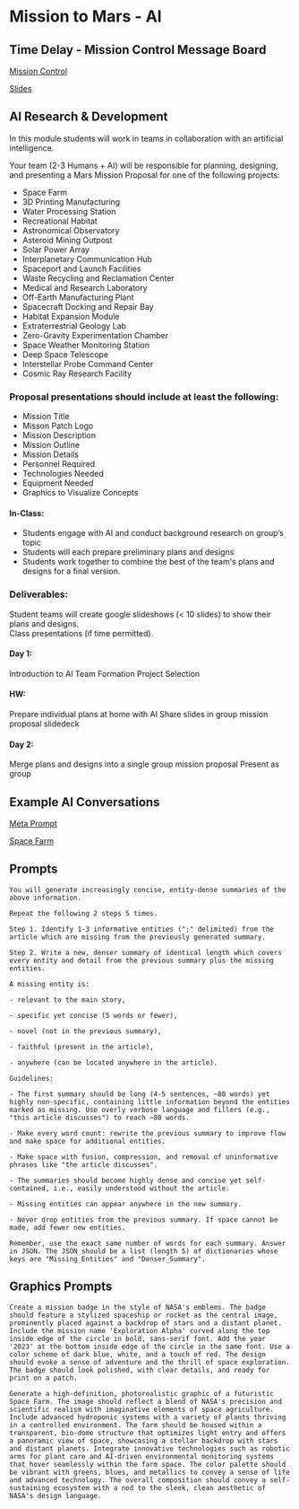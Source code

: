 # Mission to Mars - AI

## Time Delay - Mission Control Message Board
[Mission Control](https://docs.google.com/presentation/d/1ZrRykfEF3jC3ioVThevr4T3Wx6dh1J_tBEObaAnqKXo/edit?usp=sharing)

[Slides](https://docs.google.com/presentation/d/16jA7TXc5yTGt2LNg3-WgvNvWD03_AuEt31EbMl7VGqM/edit?usp=sharing)


## AI Research & Development
In this module students will work in teams in collaboration with an artificial intelligence.

Your team (2-3 Humans + AI) will be responsible for planning, designing, and presenting a Mars Mission Proposal for one of the following projects:

* Space Farm
* 3D Printing Manufacturing
* Water Processing Station
* Recreational Habitat
* Astronomical Observatory
* Asteroid Mining Outpost
* Solar Power Array
* Interplanetary Communication Hub
* Spaceport and Launch Facilities
* Waste Recycling and Reclamation Center
* Medical and Research Laboratory
* Off-Earth Manufacturing Plant
* Spacecraft Docking and Repair Bay
* Habitat Expansion Module
* Extraterrestrial Geology Lab
* Zero-Gravity Experimentation Chamber
* Space Weather Monitoring Station
* Deep Space Telescope
* Interstellar Probe Command Center
* Cosmic Ray Research Facility


### Proposal presentations should include at least the following:

* Mission Title
* Misson Patch Logo
* Mission Description
* Mission Outline
* Mission Details
* Personnel Required
* Technologies Needed
* Equipment Needed
* Graphics to Visualize Concepts 


#### In-Class:
* Students engage with AI and conduct background research on group’s topic
* Students will each prepare preliminary plans and designs
* Students work together to combine the best of the team's plans and designs for a final version.

### Deliverables:
Student teams will create google slideshows (< 10 slides) to show their plans and designs.  
Class presentations (if time permitted). 

#### Day 1:
Introduction to AI
Team Formation
Project Selection

#### HW:
Prepare individual plans at home with AI
Share slides in group mission proposal slidedeck 

#### Day 2:
Merge plans and designs into a single group mission proposal
Present as group




## Example AI Conversations
[Meta Prompt](https://chat.openai.com/share/277adf28-667b-4948-b095-ea00d78f0da2)

[Space Farm](https://chat.openai.com/share/cac1b11b-dc82-4924-a39f-fc264dd29fb2)


## Prompts

```
You will generate increasingly concise, entity-dense summaries of the above information.

Repeat the following 2 steps 5 times.

Step 1. Identify 1-3 informative entities (";" delimited) from the article which are missing from the previously generated summary.

Step 2. Write a new, denser summary of identical length which covers every entity and detail from the previous summary plus the missing entities.

A missing entity is:

- relevant to the main story,

- specific yet concise (5 words or fewer),

- novel (not in the previous summary),

- faithful (present in the article),

- anywhere (can be located anywhere in the article).

Guidelines:

- The first summary should be long (4-5 sentences, ~80 words) yet highly non-specific, containing little information beyond the entities marked as missing. Use overly verbose language and fillers (e.g., "this article discusses") to reach ~80 words.

- Make every word count: rewrite the previous summary to improve flow and make space for additional entities.

- Make space with fusion, compression, and removal of uninformative phrases like "the article discusses".

- The summaries should become highly dense and concise yet self-contained, i.e., easily understood without the article.

- Missing entities can appear anywhere in the new summary.

- Never drop entities from the previous summary. If space cannot be made, add fewer new entities.

Remember, use the exact same number of words for each summary. Answer in JSON. The JSON should be a list (length 5) of dictionaries whose keys are "Missing_Entities" and "Denser_Summary". 
```


## Graphics Prompts

```
Create a mission badge in the style of NASA's emblems. The badge should feature a stylized spaceship or rocket as the central image, prominently placed against a backdrop of stars and a distant planet. Include the mission name 'Exploration Alpha' curved along the top inside edge of the circle in bold, sans-serif font. Add the year '2023' at the bottom inside edge of the circle in the same font. Use a color scheme of dark blue, white, and a touch of red. The design should evoke a sense of adventure and the thrill of space exploration. The badge should look polished, with clear details, and ready for print on a patch.
```

```
Generate a high-definition, photorealistic graphic of a futuristic Space Farm. The image should reflect a blend of NASA's precision and scientific realism with imaginative elements of space agriculture. Include advanced hydroponic systems with a variety of plants thriving in a controlled environment. The farm should be housed within a transparent, bio-dome structure that optimizes light entry and offers a panoramic view of space, showcasing a stellar backdrop with stars and distant planets. Integrate innovative technologies such as robotic arms for plant care and AI-driven environmental monitoring systems that hover seamlessly within the farm space. The color palette should be vibrant with greens, blues, and metallics to convey a sense of life and advanced technology. The overall composition should convey a self-sustaining ecosystem with a nod to the sleek, clean aesthetic of NASA's design language.
```



